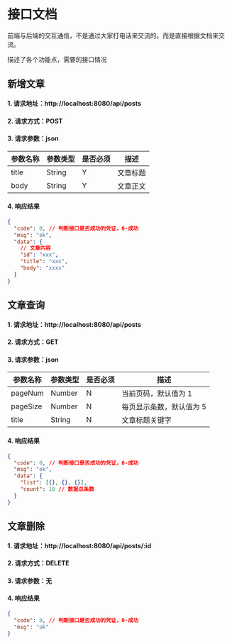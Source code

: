 # 接口文档

前端与后端的交互通信，不是通过大家打电话来交流的。而是直接根据文档来交流。

描述了各个功能点，需要的接口情况

## 新增文章

#### 1. 请求地址：http://localhost:8080/api/posts

#### 2. 请求方式：POST

#### 3. 请求参数：json

| 参数名称 | 参数类型 | 是否必须 | 描述     |
| -------- | -------- | -------- | -------- |
| title    | String   | Y        | 文章标题 |
| body     | String   | Y        | 文章正文 |

#### 4. 响应结果

```json
{
  "code": 0, // 判断接口是否成功的凭证，0-成功
  "msg": "ok",
  "data": {
    // 文章内容
    "id": "xxx",
    "title": "xxx",
    "body": "xxxx"
  }
}
```

## 文章查询

#### 1. 请求地址：http://localhost:8080/api/posts

#### 2. 请求方式：GET

#### 3. 请求参数：json

| 参数名称 | 参数类型 | 是否必须 | 描述                     |
| -------- | -------- | -------- | ------------------------ |
| pageNum  | Number   | N        | 当前页码，默认值为 1     |
| pageSize | Number   | N        | 每页显示条数，默认值为 5 |
| title    | String   | N        | 文章标题关键字           |

#### 4. 响应结果

```json
{
  "code": 0, // 判断接口是否成功的凭证，0-成功
  "msg": "ok",
  "data": {
    "list": [{}, {}, {}],
    "count": 10 // 数据总条数
  }
}
```

## 文章删除

#### 1. 请求地址：http://localhost:8080/api/posts/:id

#### 2. 请求方式：DELETE

#### 3. 请求参数：无

#### 4. 响应结果

```json
{
  "code": 0, // 判断接口是否成功的凭证，0-成功
  "msg": "ok"
}
```
